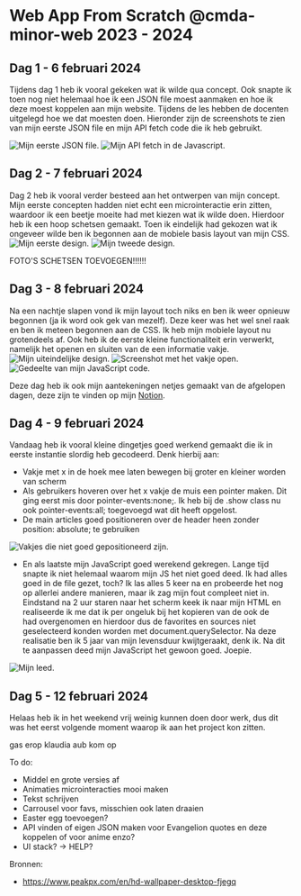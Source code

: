 # Web App From Scratch @cmda-minor-web 2023 - 2024
## Dag 1 - 6 februari 2024
Tijdens dag 1 heb ik vooral gekeken wat ik wilde qua concept. Ook snapte ik toen nog niet helemaal hoe ik een JSON file moest aanmaken en hoe ik deze moest koppelen aan mijn website. Tijdens de les hebben de docenten uitgelegd hoe we dat moesten doen. Hieronder zijn de screenshots te zien van mijn eerste JSON file en mijn API fetch code die ik heb gebruikt.

<img src="./readme-images/JSON-voorbeeld.png" alt="Mijn eerste JSON file.">
<img src="./readme-images/JSON-java.png" alt="Mijn API fetch in de Javascript.">

## Dag 2 - 7 februari 2024
Dag 2 heb ik vooral verder besteed aan het ontwerpen van mijn concept. Mijn eerste concepten hadden niet echt een microinteractie erin zitten, waardoor ik een beetje moeite had met kiezen wat ik wilde doen. Hierdoor heb ik een hoop schetsen gemaakt. Toen ik eindelijk had gekozen wat ik ongeveer wilde ben ik begonnen aan de mobiele basis layout van mijn CSS. 
<img src="./readme-images/design1.png" alt="Mijn eerste design.">
<img src="./readme-images/design2.png" alt="Mijn tweede design.">

FOTO'S SCHETSEN TOEVOEGEN!!!!!!


## Dag 3 - 8 februari 2024
Na een nachtje slapen vond ik mijn layout toch niks en ben ik weer opnieuw begonnen (ja ik word ook gek van mezelf). Deze keer was het wel snel raak en ben ik meteen begonnen aan de CSS. Ik heb mijn mobiele layout nu grotendeels af. Ook heb ik de eerste kleine functionaliteit erin verwerkt, namelijk het openen en sluiten van de een informatie vakje. 
<img src="./readme-images/design3.png" alt="Mijn uiteindelijke design.">
<img src="./readme-images/design3vak.png" alt="Screenshot met het vakje open.">
<img src="./readme-images/javawerkend.png" alt="Gedeelte van mijn JavaScript code.">

Deze dag heb ik ook mijn aantekeningen netjes gemaakt van de afgelopen dagen, deze zijn te vinden op mijn [Notion](https://obvious-seal-dd9.notion.site/Minor-Web-Development-6e526033f6244a08af249c72653b22b8?pvs=4).

## Dag 4 - 9 februari 2024
Vandaag heb ik vooral kleine dingetjes goed werkend gemaakt die ik in eerste instantie slordig heb gecodeerd. Denk hierbij aan:
- Vakje met x in de hoek mee laten bewegen bij groter en kleiner worden van scherm
- Als gebruikers hoveren over het x vakje de muis een pointer maken. Dit ging eerst mis door pointer-events:none;. Ik heb bij de .show class nu ook pointer-events:all; toegevoegd wat dit heeft opgelost.
- De main articles goed positioneren over de header heen zonder position: absolute; te gebruiken
<img src="./readme-images/probleempje1.png" alt="Vakjes die niet goed gepositioneerd zijn.">

- En als laatste mijn JavaScript goed werekend gekregen. Lange tijd snapte ik niet helemaal waarom mijn JS het niet goed deed. Ik had alles goed in de file gezet, toch? Ik las alles 5 keer na en probeerde het nog op allerlei andere manieren, maar ik zag mijn fout compleet niet in. Eindstand na 2 uur staren naar het scherm keek ik naar mijn HTML en realiseerde ik me dat ik per ongeluk bij het kopieren van de <articles> ook de <main> had overgenomen en hierdoor dus de favorites en sources niet geselecteerd konden worden met document.querySelector. Na deze realisatie ben ik 5 jaar van mijn levensduur kwijtgeraakt, denk ik. Na dit te aanpassen deed mijn JavaScript het gewoon goed. Joepie. 
<img src="./readme-images/theculprit.png" alt="Mijn leed.">

## Dag 5 - 12 februari 2024
Helaas heb ik in het weekend vrij weinig kunnen doen door werk, dus dit was het eerst volgende moment waarop ik aan het project kon zitten. 

gas erop klaudia aub kom op

To do:
- Middel en grote versies af
- Animaties microinteracties mooi maken
- Tekst schrijven
- Carrousel voor favs, misschien ook laten draaien
- Easter egg toevoegen?
- API vinden of eigen JSON maken voor Evangelion quotes en deze koppelen of voor anime enzo?
- UI stack? -> HELP?



Bronnen:
- https://www.peakpx.com/en/hd-wallpaper-desktop-fjegq